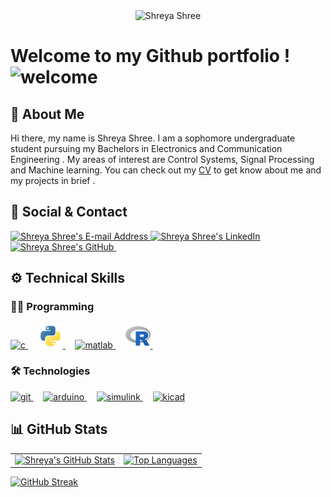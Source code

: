 
<div align="center">
  <img src="https://raw.githubusercontent.com/kshreyashreee/kshreyashreee/main/gifs/ShreyaShree.gif" alt="Shreya Shree" width="433" height"74" />
</div>

# Welcome to my Github portfolio !<img src="https://raw.githubusercontent.com/kshreyashreee/kshreyashreee/main/gifs/waving_hand.gif" alt="welcome" width="33" height="33" />


## 👤 About Me

Hi there, my name is Shreya Shree. I am a sophomore undergraduate student pursuing my Bachelors in Electronics and Communication Engineering . My areas of interest are  Control Systems, Signal Processing and Machine learning. You can check out my [CV](https://drive.google.com/file/d/1G77Euw7qYPhCh0AOZVB7oxDFbrF_q8gA/view?usp=sharing) to get know about me and my projects in brief .


## 📇 Social & Contact

<div align="left">
  <a href="mailto:notshreyashree@gmail.com" target="_blank" rel="noreferrer"> <img alt="Shreya Shree's E-mail Address" src="https://img.shields.io/badge/Gmail-D14836?style=for-the-badge&logo=gmail&logoColor=white" /> </a>
  <a href="https://www.linkedin.com/in/kshreyashree/" target="_blank" rel="noreferrer"> <img alt="Shreya Shree's LinkedIn" src="https://img.shields.io/badge/LinkedIn-0077B5?style=for-the-badge&logo=linkedin&logoColor=white" /> </a>
  <a href="https://github.com/kshreyashreee" target="_blank" rel="noreferrer"> <img alt="Shreya Shree's GitHub" src="https://img.shields.io/badge/GitHub-100000?style=for-the-badge&logo=github&logoColor=white" /> </a>
  &nbsp;
 </a>
</div>

## ⚙ Technical Skills

### 👨‍💻 Programming

<div align="left">
  <a href="https://www.cprogramming.com" target="_blank" rel="noreferrer"> <img src="https://raw.githubusercontent.com/kshreyashreee/kshreyashreee/main/icons/c.svg" alt="c" width="40" height="40" /> </a>
  &nbsp; &nbsp;
  <a href="https://www.python.org" target="_blank" rel="noreferrer"> <img src="https://raw.githubusercontent.com/devicons/devicon/master/icons/python/python-original.svg" alt="python" width="40" height="40" /> </a>
  &nbsp; &nbsp;
  <a href="https://www.mathworks.com" target="_blank" rel="noreferrer"> <img src="https://raw.githubusercontent.com/kshreyashreee/kshreyashreee/main/icons/matlab.svg" alt="matlab" width="40" height="40" /> </a>
  &nbsp; &nbsp;
  <a href="https://www.r-project.org" target="_blank" rel="noreferrer"> <img src="https://raw.githubusercontent.com/devicons/devicon/master/icons/r/r-original.svg" alt="r" width="40" height="40" /> </a>
  &nbsp; &nbsp;
</div>



### 🛠 Technologies

<div align="left">
  <a href="https://git-scm.com" target="_blank" rel="noreferrer"> <img src="https://raw.githubusercontent.com/kshreyashreee/kshreyashreee/main/icons/git.svg" alt="git" width="40" height="40" /> </a>
  &nbsp; &nbsp;
  <a href="https://www.arduino.cc" target="_blank" rel="noreferrer"> <img src="https://raw.githubusercontent.com/arasgungore/arasgungore/main/icons/arduino.svg" alt="arduino" width="40" height="40" /> </a>
  &nbsp; &nbsp;
  <a href="https://www.mathworks.com/products/simulink.html" target="_blank" rel="noreferrer"> <img src="https://raw.githubusercontent.com/arasgungore/arasgungore/main/icons/simulink.svg" alt="simulink" width="40" height="40" /> </a>
  &nbsp; &nbsp;
  <a href="https://www.kicad.org/" target="_blank" rel="noreferrer"> <img src="https://raw.githubusercontent.com/kshreyashreee/kshreyashreee/main/icons/kicad.svg" alt="kicad" width="40" height="40" /> </a>
</div>



## 📊 GitHub Stats  

 <table>
  <tr>
    <td>
      <a href="https://github.com/anuraghazra/github-readme-stats"> <img src="https://github-readme-stats.vercel.app/api?username=kshreyashreee&hide_border=true&show_icons=true" alt="Shreya's GitHub Stats" /> </a>
    </td>
    <td>
      <a href="https://github.com/anuraghazra/github-readme-stats"> <img src="https://github-readme-stats.vercel.app/api/top-langs/?username=kshreyashreee&hide_border=true&langs_count=8&layout=compact" alt="Top Languages" /> </a>
    </td>
  </tr>
  <tr>
</table>

 [![GitHub Streak](https://github-readme-streak-stats.herokuapp.com/?user=kshreyashreee)](https://git.io/streak-stats) 






